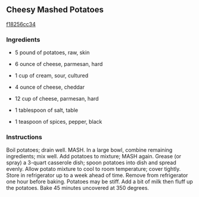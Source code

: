 ## Cheesy Mashed Potatoes

[f18256cc34](http://www.food.com/recipe/cheesy-mashed-potatoes-377813)

### Ingredients

 - 5 pound of potatoes, raw, skin

 - 6 ounce of cheese, parmesan, hard

 - 1 cup of cream, sour, cultured

 - 4 ounce of cheese, cheddar

 - 12 cup of cheese, parmesan, hard

 - 1 tablespoon of salt, table

 - 1 teaspoon of spices, pepper, black

### Instructions

Boil potatoes; drain well. MASH. In a large bowl, combine remaining ingredients; mix well. Add potatoes to mixture; MASH again. Grease (or spray) a 3-quart casserole dish; spoon potatoes into dish and spread evenly. Allow potato mixture to cool to room temperature; cover tightly. Store in refrigerator up to a week ahead of time. Remove from refrigerator one hour before baking. Potatoes may be stiff. Add a bit of milk then fluff up the potatoes. Bake 45 minutes uncovered at 350 degrees.